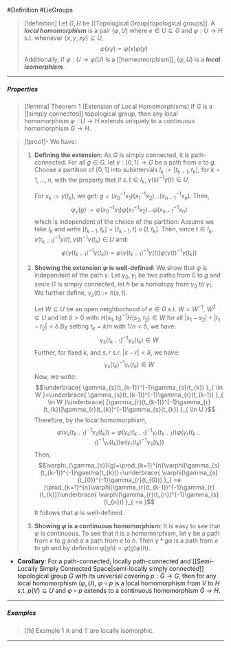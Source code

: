 #Definition #LieGroups 

> [!definition]
> Let $G,H$ be [[Topological Group|topological groups]]. A ***local homomorphism*** is a pair $(\varphi,U)$ where $e\in U\subseteq G$ and $\varphi:U\to H$ s.t. whenever $\{ x,y,xy \}\subseteq U$, $$\varphi(xy)=\varphi(x)\varphi(y)$$
> Additionally, if $\varphi:U\to\varphi(U)$ is a [[homeomorphism]], $(\varphi,U)$ is a ***local isomorphism***.
---
##### Properties
> [!lemma] Theorem 1 (Extension of Local Homomorphisms)
> If $G$ is a [[simply connected]] topological group, then any local homomorphism $\varphi:U\to H$ extends uniquely to a continuous homomorphism $G\to H$.

> [!proof]- 
> We have:
> 1. **Defining the extension**:
>    As $G$ is simply connected, it is path-connected. For all $g\in G$, let $\gamma:[0,1]\to G$ be a path from $e$ to $g$. Choose a partition of $[0,1]$ into subintervals $I_{k}:=[t_{k-1},t_{k}]$, for $k=1,\dots,n$, with the property that if $s,t\in I_{k}$, $\gamma(s)^{-1}\gamma(t)\in U$.
>    
>    For $x_{k}:=\gamma(t_{k})$, we get: $g=(x_{0}^{-1}x_{1})(x_{1}^{-1}x_{2})\dots(x_{n-1}^{-1}x_{n})$. Then, $$\varphi_{\gamma}(g):=\varphi(x_{0}^{-1}x_{1})\varphi(x_{1}^{-1}x_{2})\dots\varphi(x_{n-1}^{-1}x_{n})$$which is independent of the choice of the partition: Assume we take $I_{k}$ and write $[t_{k-1},t_{k}]=[t_{k-1},t]\cup[t,t_{k}]$. Then, since $t\in I_{k}$, $\gamma (t_{k-1})^{-1}\gamma(t),\gamma(t)^{-1}\gamma(t_{k})\in U$ and: $$\varphi(\gamma(t_{k-1})^{-1}\gamma(t_{k}))=\varphi(\gamma(t_{k-1})^{-1}\gamma(t))\varphi(\gamma(t)^{-1}\gamma(t_{k}))$$
> 2. **Showing the extension $\varphi$ is well-defined**:
>    We show that $\varphi$ is independent of the path $\gamma$. Let $\gamma_{0},\gamma_{1}$ be two paths from $0$ to $g$ and since $G$ is simply connected, let $h$ be a homotopy from $\gamma_{0}$ to $\gamma_{1}$. We further define, $\gamma_{s}(t):=h(s,t)$. 
>    
>    Let $W\subseteq U$ be an open neighborhood of $e\in G$ s.t. $W=W^{-1}$, $W^2\subseteq U$ and let $\delta>0$ with: $H(s_{1},t_{1})^{-1}H(s_{2},t_{2})\in W$ for all $\left| s_{1}-s_{2} \right|+\left| t_{1}-t_{2} \right|<\delta$.By setting $t_{k}=k /n$ with $1 /n<\delta$, we have: $$\gamma_{s}(t_{k-1})^{-1}\gamma_{s}(t_{k})\in W$$Further, for fixed $k$, and $s,r$ s.r. $\left| s-r \right|<\delta$, we have: $$\gamma_{s}(t_{k})^{-1}\gamma_{r}(t_{k})\in W$$Now, we write: $$\underbrace{ \gamma_{s}(t_{k-1})^{-1}\gamma_{s}(t_{k}) }_{ \in W }=\underbrace{ \gamma_{s}(t_{k-1})^{-1}\gamma_{r}(t_{k-1}) }_{ \in W }\underbrace{ [\gamma_{r}(t_{k-1})^{-1}\gamma_{r}(t_{k})]\gamma_{r}(t_{k})^{-1}\gamma_{s}(t_{k}) }_{ \in U }$$Therefore, by the local homomorphism, $$\varphi( \gamma_{s}(t_{k-1})^{-1}\gamma_{s}(t_{k}) )= \varphi(\gamma_{s}(t_{k-1})^{-1}\gamma_{r}(t_{k-1}))\varphi(\gamma_{r}(t_{k-1})^{-1}\gamma_{r}(t_{k}))\varphi(\gamma_{r}(t_{k})^{-1}\gamma_{s}(t_{k}))$$Then, $$\varphi_{\gamma_{s}}(g)=\prod_{k=1}^{n}\varphi(\gamma_{s}(t_{k-1})^{-1}\gamma(t_{k}))=\underbrace{ \varphi(\gamma_{s}(t_{0})^{-1}\gamma_{r}(t_{0})) }_{ =e }\prod_{k=1}^{n}\varphi(\gamma_{r}(t_{k-1})^{-1}\gamma_{r}(t_{k}))\underbrace{ \varphi(\gamma_{r}(t_{n})^{-1}\gamma_{s}(t_{n})) }_{ =e }$$It follows that $\varphi$ is well-defined.
>  3. **Showing $\varphi$ is a continuous homomorphism**:
>     It is easy to see that $\varphi$ is continuous. To see that it is a homomorphism, let $\gamma$ be a path from $e$ to $g$ and $\alpha$ a path from $e$ to $h$. Then $\gamma*g\alpha$ is a path from $e$ to $gh$ and by definition $\varphi(gh)=\varphi(g)\varphi(h)$.
- **Corollary**: For a path-connected, locally path-connected and [[Semi-Locally Simply Connected Space|semi-locally simply connected]] topological group $G$ with its universal covering $p:\tilde{G} \to G$, then for any local homomorphism $(\varphi,U)$, $\varphi \circ p$ is a local homomorphism from $V$ to $H$ s.t. $p(V)\subseteq U$ and $\varphi \circ p$ extends to a continuous homomorphism $\tilde{G}\to H$.
---
##### Examples
> [!h] Example 1
> $\mathbb{R}$ and $\mathbb{T}$ are locally isomorphic.
---
